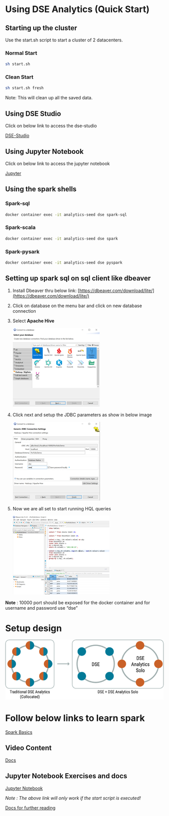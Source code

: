 # Using DSE Analytics (Quick Start)

## Starting up the cluster

Use the start.sh script to start a cluster of 2 datacenters.

### Normal Start

```bash
sh start.sh
```

### Clean Start

```bash
sh start.sh fresh
```

Note: This will clean up all the saved data.

## Using DSE Studio

Click on below link to access the dse-studio

[DSE-Studio](http://localhost:9091/)

## Using Jupyter Notebook

Click on below link to access the jupyter notebook

[Jupyter](http://localhost:8888/)

## Using the spark shells

### Spark-sql

```bash
docker container exec -it analytics-seed dse spark-sql
```

### Spark-scala

```bash
docker container exec -it analytics-seed dse spark
```

### Spark-pysark

```bash
docker container exec -it analytics-seed dse pyspark
```

## Setting up spark sql on sql client like dbeaver

1. Install Dbeaver thru below link:
   [https://dbeaver.com/download/lite/](https://dbeaver.com/download/lite/)
2. Click on database on the menu bar and click on new database connection
3. Select **Apache Hive**

   ![Hive Setup](./resources/images/hive-setup.png)
4. Click next and setup the JDBC parameters as show in below image

   ![Connection String](./resources/images/hive-uri.png)
5. Now we are all set to start running HQL queries

   ![HQL](./resources/images/hql.png)

**Note** : 10000 port should be exposed for the docker container and for username and password use “dse”

# Setup design

![Spark Setup](./resources/images/dse-collated.png)

# Follow below links to learn spark

[Spark Basics](./resources/docs/basics.md)

## Video Content

[Docs](./resources/docs/video_materials.md)

## Jupyter Notebook Exercises and docs

[Jupyter Notebook](http://localhost:8888/tree/notebooks)

*Note : The above link will only work if the start script is executed!*

[Docs for further reading](./resources/docs/further.md)
